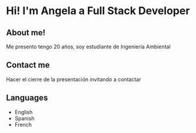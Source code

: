 # Hi! I'm Angela a Full Stack Developer
## About me!
Me presento tengo 20 años, soy estudiante de Ingeniería Ambiental
## Contact me
Hacer el cierre de la presentación invitando a contactar
## Languages
- English
- Spanish
- French
